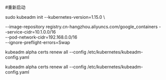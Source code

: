 #重新启动


sudo kubeadm init --kubernetes-version=1.15.0 \
<!-- --image-repository registry.aliyuncs.com/google_containers \ -->
--image-repository registry.cn-hangzhou.aliyuncs.com/google_containers
--service-cidr=10.1.0.0/16 \
--pod-network-cidr=192.168.0.0/16 \
--ignore-preflight-errors=Swap

kubeadm alpha certs renew all --config /etc/kubernetes/kubeadm-config.yaml

kubeadm alpha certs renew all --config /etc/kubernetes/kubeadm-config.yaml